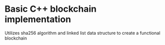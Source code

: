 # Basic C++ blockchain implementation

Utilizes sha256 algorithm and linked list data structure to create a functional blockchain
